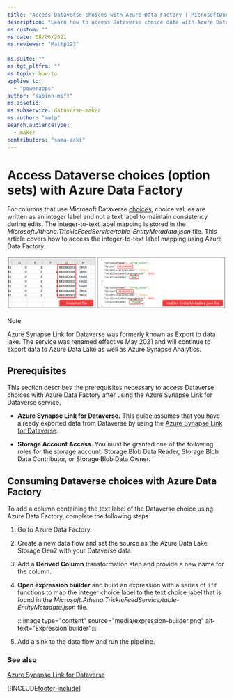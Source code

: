 ```yaml
---
title: "Access Dataverse choices with Azure Data Factory | MicrosoftDocs"
description: "Learn how to access Dataverse choice data with Azure Data Factory."
ms.custom: ""
ms.date: 08/06/2021
ms.reviewer: "Mattp123"

ms.suite: ""
ms.tgt_pltfrm: ""
ms.topic: how-to
applies_to: 
  - "powerapps"
author: "sabinn-msft"
ms.assetid: 
ms.subservice: dataverse-maker
ms.author: "matp"
search.audienceType: 
  - maker
contributors: "sama-zaki"
---
```


# Access Dataverse choices (option sets) with Azure Data Factory



For columns that use Microsoft Dataverse [choices](/powerapps/maker/data-platform/create-edit-global-option-sets), choice values are written as an integer label and not a text label to maintain consistency during edits. The integer-to-text label mapping is stored in the *Microsoft.Athena.TrickleFeedService/table-EntityMetadata.json* file. This article covers how to access the integer-to-text label mapping using Azure Data Factory.

![Access option set.](media/access-option-set.png "Access option set")

> [!NOTE]
> Azure Synapse Link for Dataverse was formerly known as Export to data lake. The service was renamed effective May 2021 and will continue to export data to Azure Data Lake as well as Azure Synapse Analytics.

## Prerequisites

This section describes the prerequisites necessary to access Dataverse choices with Azure Data Factory after using the Azure Synapse Link for Dataverse service.

- **Azure Synapse Link for Dataverse.** This guide assumes that you have already exported data from Dataverse by using the [Azure Synapse Link for Dataverse](export-to-data-lake.md).

- **Storage Account Access.** You must be granted one of the following roles for the storage account: Storage Blob Data Reader, Storage Blob Data Contributor, or Storage Blob Data Owner.

## Consuming Dataverse choices with Azure Data Factory

To add a column containing the text label of the Dataverse choice using Azure Data Factory, complete the following steps:

1. Go to Azure Data Factory.

2. Create a new data flow and set the source as the Azure Data Lake Storage Gen2 with your Dataverse data.

3. Add a **Derived Column** transformation step and provide a new name for the column.

4. **Open expression builder** and build an expression with a series of `iff` functions to map the integer choice label to the text choice label that is found in the *Microsoft.Athena.TrickleFeedService/table-EntityMetadata.json* file.

   :::image type="content" source="media/expression-builder.png" alt-text="Expression builder":::

5. Add a sink to the data flow and run the pipeline.

### See also

[Azure Synapse Link for Dataverse](./export-to-data-lake.md)

[!INCLUDE[footer-include](../../includes/footer-banner.md)]
